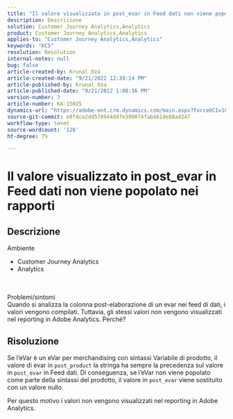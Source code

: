 ```yaml
---
title: "Il valore visualizzato in post_evar in Feed dati non viene popolato nei report"
description: Descrizione
solution: Customer Journey Analytics,Analytics
product: Customer Journey Analytics,Analytics
applies-to: "Customer Journey Analytics,Analytics"
keywords: "KCS"
resolution: Resolution
internal-notes: null
bug: false
article-created-by: Krunal Oza
article-created-date: "9/21/2022 12:39:14 PM"
article-published-by: Krunal Oza
article-published-date: "9/21/2022 1:08:16 PM"
version-number: 3
article-number: KA-15025
dynamics-url: "https://adobe-ent.crm.dynamics.com/main.aspx?forceUCI=1&pagetype=entityrecord&etn=knowledgearticle&id=68fc6364-aa39-ed11-9db0-0022480867bd"
source-git-commit: e8f4ca2dd578944d4fe399074fab461de88ad247
workflow-type: tm+mt
source-wordcount: '128'
ht-degree: 7%

---
```


# Il valore visualizzato in post_evar in Feed dati non viene popolato nei rapporti

## Descrizione

Ambiente<br>
- Customer Journey Analytics
- Analytics

<br> <br>Problemi/sintomi<br>
Quando si analizza la colonna post-elaborazione di un evar nei feed di dati, i valori vengono compilati. Tuttavia, gli stessi valori non vengono visualizzati nel reporting in Adobe Analytics. Perché?




## Risoluzione


Se l’eVar è un eVar per merchandising con sintassi Variabile di prodotto, il valore di evar in `post_product` la stringa ha sempre la precedenza sul valore in `post_evar` in Feed dati. Di conseguenza, se l’eVar non viene popolato come parte della sintassi del prodotto, il valore in `post_evar` viene sostituito con un valore nullo.

Per questo motivo i valori non vengono visualizzati nel reporting in Adobe Analytics.
